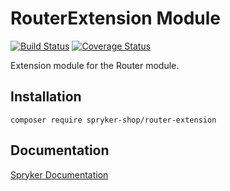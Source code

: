 # RouterExtension Module
[![Build Status](https://travis-ci.org/spryker-shop/router-extension.svg)](https://travis-ci.org/spryker-shop/router-extension)
[![Coverage Status](https://coveralls.io/repos/github/spryker-shop/router-extension/badge.svg)](https://coveralls.io/github/spryker-shop/router-extension)

Extension module for the Router module.

## Installation

```
composer require spryker-shop/router-extension
```

## Documentation

[Spryker Documentation](https://academy.spryker.com/developing_with_spryker/module_guide/modules.html)
